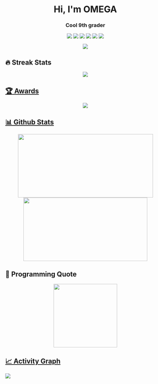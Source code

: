 <!--introduction-->
<h1 align="center">
  Hi, I'm OMEGA
</h1>

<!--tagline-->
<h3 align="center">
  Cool 9th grader
</h3>

<!--badges-->
<p align="center">
  <img src="https://img.shields.io/github/stars/om3ga6400?color=yellow&label=User%20Stars&logo=github&logoColor=yellow&style=fflat-square">
  <img src="https://komarev.com/ghpvc/?username=om3ga6400">
  <img src="https://img.shields.io/github/commit-activity/m/om3ga6400/om3ga6400">
  <img src="https://img.shields.io/github/followers/om3ga6400?color=4C1&logo=github&style=fflat-square">
  <img src="https://img.shields.io/github/last-commit/om3ga6400/om3ga6400?label=Profile%20update&style=fflat-square">
  <img src="https://dcbadge.vercel.app/api/shield/1232072032590758069?style=flat">
</p>

<!--typing-->
<div align="center">
  <a href="https://git.io/typing-svg">
    <img src="https://readme-typing-svg.herokuapp.com?font=Fira+Code&duration=4750&pause=750&color=20C20E&center=true&vCenter=true&width=500&lines=Hi%2C+I'm+om3ga!%F0%9F%91%8B;I+mainly+use+Javascript%2C+Html+and+Css.%F0%9F%92%BB;I+am+completely+self-taught.%F0%9F%93%96;I've+been+coding+for+4+years!%E2%8F%B0;Thanks+for+visiting+my+profile!%F0%9F%98%8A">
  </a>
</div>

<!--streak stats title-->
## ️‍🔥 Streak Stats

<!--github readme streak stats-->
<div align="center">
  <a href="https://github.com/denvercoder1/github-readme-streak-stats">
    <img src="https://streak-stats.demolab.com?user=om3ga6400&theme=github-dark-blue&hide_border=true">
  </div>

<!--awards title-->
## 🏆 Awards

<!--github profile trophy-->
<div align="center">
  <a href="https://github.com/ryo-ma/github-profile-trophy">
    <img src="https://github-profile-trophy.vercel.app/?username=OM3GA6400&theme=darkhub&no-frame=true&row=1&margin-w=0&column=8">
  </div>

<!--github stats title-->
## 📊 Github Stats

<!--github readme stats-->
<div align="center">
<a href="https://github.com/om3ga6400/github-readme-stats">
  <img height=200 align="center" src="https://github-readme-stats-om3ga6400.vercel.app/api?username=om3ga6400&layout=compact&show_icons=true&include_all_commits=true&count_private=true&hide_border=true&theme=github_dark" height="192px" width="425px"/>
</a>
<a href="https://github.com/om3ga6400/github-readme-stats">
  <img height=200 align="center" src="https://github-readme-stats-om3ga6400.vercel.app/api/top-langs/?username=OM3GA6400&langs_count=10&layout=compact&theme=github_dark&hide_border=true" height="192px" width="390px"/>
</a>
</div>

<!--programming quote title-->
## 📜 Programming Quote

<!--programming quote-->
<div align="center">
  <a href="https://github.com/piyushsuthar/github-readme-quotes">
    <img src="https://quotes-github-readme.vercel.app/api?type=horizontal&theme=github&boarder=false" height="200">
</div>

<!--activity graph title-->
## 📈 Activity Graph

<!--activity graph-->
<a href="https://github.com/ashutosh00710/github-readme-activity-graph">
<img src="https://github-readme-activity-graph.vercel.app/graph?username=OM3GA6400&theme=github-dark&hide_border=true">

<!--
**OM3GA6400/om3ga6400** is a ✨ _special_ ✨ repository because its `README.md` (this file) appears on your GitHub profile.

Here are some ideas to get you started:

- 🔭 I’m currently working on ...
- 🌱 I’m currently learning ...
- 👯 I’m looking to collaborate on ...
- 🤔 I’m looking for help with ...
- 💬 Ask me about ...
- 📫 How to reach me: ...
- 😄 Pronouns: ...
- ⚡ Fun fact: It is impossible for me to beat Levon at funny Friday
-->
